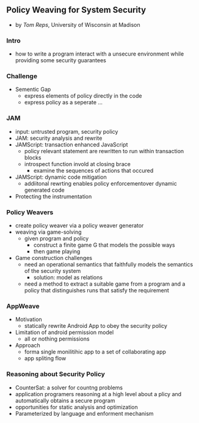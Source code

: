 Policy Weaving for System Security
---

- by *Tom Reps*, University of Wisconsin at Madison

### Intro
- how to write a program interact with a unsecure environment while providing some security guarantees

### Challenge
- Sementic Gap
	- express elements of policy directly in the code
	- express policy as a seperate ...

### JAM
- input: untrusted program, security policy
- JAM: security analysis and rewrite
- JAMScript: transaction enhanced JavaScript
	- policy relevant statement are rewritten to run within transaction blocks
	- introspect function invold at closing brace
		- examine the sequences of actions that occured
- JAMScript: dynamic code mitigation
	- addiitonal rewrting enables policy enforcementover dynamic generated code
- Protecting the instrumentation
	
### Policy Weavers
- create policy weaver via a policy weaver generator
- weaving via game-solving
	- given program and policy	
		- construct a finite game G that models the possible ways 
		- then game playing
- Game construction challenges
	- need an operational semantics that faithfully models the semantics of the security system
		- solution: model as relations 
	- need a method to extract a suitable game from a program and a policy that distinguishes runs that satisfy the requirement


### AppWeave
- Motivation
	- statically rewrite Android App to obey the security policy
- Limitation of android permission model
	- all or nothing permissions
- Approach
	- forma single monilitihic app to a set of collaborating app
	- app spliting flow
	
### Reasoning about Security Policy
- CounterSat: a solver for countng problems
- application programers reasoning at a high level about a plicy and automatically obtains a secure program
- opportunities for static analysis and optimization
- Parameterized by language and enforment mechanism